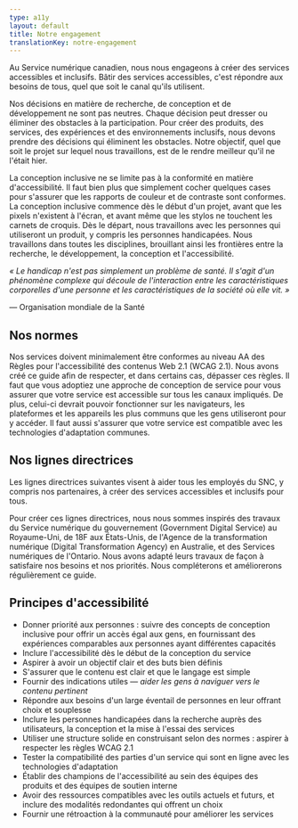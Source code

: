 ```yaml
---
type: a11y
layout: default
title: Notre engagement
translationKey: notre-engagement
---
```



Au Service numérique canadien, nous nous engageons à créer des services accessibles et inclusifs. Bâtir des services accessibles, c&#39;est répondre aux besoins de tous, quel que soit le canal qu&#39;ils utilisent.

Nos décisions en matière de recherche, de conception et de développement ne sont pas neutres. Chaque décision peut dresser ou éliminer des obstacles à la participation. Pour créer des produits, des services, des expériences et des environnements inclusifs, nous devons prendre des décisions qui éliminent les obstacles. Notre objectif, quel que soit le projet sur lequel nous travaillons, est de le rendre meilleur qu&#39;il ne l&#39;était hier.

La conception inclusive ne se limite pas à la conformité en matière d&#39;accessibilité. Il faut bien plus que simplement cocher quelques cases pour s&#39;assurer que les rapports de couleur et de contraste sont conformes. La conception inclusive commence dès le début d&#39;un projet, avant que les pixels n&#39;existent à l&#39;écran, et avant même que les stylos ne touchent les carnets de croquis. Dès le départ, nous travaillons avec les personnes qui utiliseront un produit, y compris les personnes handicapées. Nous travaillons dans toutes les disciplines, brouillant ainsi les frontières entre la recherche, le développement, la conception et l&#39;accessibilité.

_« Le handicap n&#39;est pas simplement un problème de santé. Il s&#39;agit d&#39;un phénomène complexe qui découle de l&#39;interaction entre les caractéristiques corporelles d&#39;une personne et les caractéristiques de la société où elle vit. »_

— Organisation mondiale de la Santé

## Nos normes

Nos services doivent minimalement être conformes au niveau AA des Règles pour l&#39;accessibilité des contenus Web 2.1 (WCAG 2.1). Nous avons créé ce guide afin de respecter, et dans certains cas, dépasser ces règles. Il faut que vous adoptiez une approche de conception de service pour vous assurer que votre service est accessible sur tous les canaux impliqués. De plus, celui-ci devrait pouvoir fonctionner sur les navigateurs, les plateformes et les appareils les plus communs que les gens utiliseront pour y accéder. Il faut aussi s&#39;assurer que votre service est compatible avec les technologies d&#39;adaptation communes.

## Nos lignes directrices

Les lignes directrices suivantes visent à aider tous les employés du SNC, y compris nos partenaires, à créer des services accessibles et inclusifs pour tous.

Pour créer ces lignes directrices, nous nous sommes inspirés des travaux du Service numérique du gouvernement (Government Digital Service) au Royaume-Uni, de 18F aux États-Unis, de l&#39;Agence de la transformation numérique (Digital Transformation Agency) en Australie, et des Services numériques de l&#39;Ontario. Nous avons adapté leurs travaux de façon à satisfaire nos besoins et nos priorités. Nous compléterons et améliorerons régulièrement ce guide.

## Principes d&#39;accessibilité

- Donner priorité aux personnes : suivre des concepts de conception inclusive pour offrir un accès égal aux gens, en fournissant des expériences comparables aux personnes ayant différentes capacités
- Inclure l&#39;accessibilité dès le début de la conception du service
- Aspirer à avoir un objectif clair et des buts bien définis
- S&#39;assurer que le contenu est clair et que le langage est simple
- Fournir des indications utiles — _aider les gens à naviguer vers le contenu pertinent_
- Répondre aux besoins d&#39;un large éventail de personnes en leur offrant choix et souplesse
- Inclure les personnes handicapées dans la recherche auprès des utilisateurs, la conception et la mise à l&#39;essai des services
- Utiliser une structure solide en construisant selon des normes : aspirer à respecter les règles WCAG 2.1
- Tester la compatibilité des parties d&#39;un service qui sont en ligne avec les technologies d&#39;adaptation
- Établir des champions de l&#39;accessibilité au sein des équipes des produits et des équipes de soutien interne
- Avoir des ressources compatibles avec les outils actuels et futurs, et inclure des modalités redondantes qui offrent un choix
- Fournir une rétroaction à la communauté pour améliorer les services
